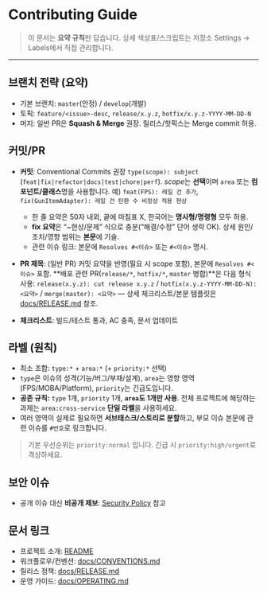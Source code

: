 # Contributing Guide 

> 이 문서는 **요약 규칙**만 담습니다. 상세 색상표/스크립트는 저장소 Settings → Labels에서 직접 관리합니다.

---

## 브랜치 전략 (요약)

* 기본 브랜치: `master`(안정) / `develop`(개발)
* 토픽: `feature/<issue>-desc`, `release/x.y.z`, `hotfix/x.y.z-YYYY-MM-DD-N`
* 머지: 일반 PR은 **Squash & Merge** 권장. 릴리스/핫픽스는 Merge commit 허용.

## 커밋/PR

* **커밋**: Conventional Commits 권장 `type(scope): subject` (`feat|fix|refactor|docs|test|chore|perf`). *scope*는 **선택**이며 `area` 또는 **컴포넌트/클래스**명을 사용합니다. 예) `feat(FPS): 레일 건 추가`, `fix(GunItemAdapter): 레일 건 탄환 수 비정상 적용 현상`

  * 한 줄 요약은 50자 내외, 끝에 마침표 X, 한국어는 **명사형/명령형** 모두 허용.
  * **fix 요약**은 “~현상/문제” 식으로 충분(“해결/수정” 단어 생략 OK). 상세 원인/조치/영향 범위는 **본문**에 기술.
  * 관련 이슈 링크: 본문에 `Resolves #<이슈>` 또는 `#<이슈>` 명시.
* **PR 제목**: (일반 PR) 커밋 요약을 반영(필요 시 scope 포함), 본문에 `Resolves #<이슈>` 포함. **배포 관련 PR(`release/*`, `hotfix/*`, `master` 병합)**은 다음 형식 사용: `release(x.y.z): cut release x.y.z` / `hotfix(x.y.z-YYYY-MM-DD-N): <요약>` / `merge(master): <요약>` — 상세 체크리스트/본문 템플릿은 [docs/RELEASE.md](../docs/RELEASE.md) 참조.
* **체크리스트**: 빌드/테스트 통과, AC 충족, 문서 업데이트

## 라벨 (원칙)

* 최소 조합: `type:*` + `area:*` (+ `priority:*` 선택)
* `type`은 이슈의 성격(기능/버그/부채/설계), `area`는 영향 영역(FPS/MOBA/Platform), `priority`는 긴급도입니다.
* **공존 규칙:** `type` 1개, `priority` 1개, **`area`도 1개만 사용**. 전체 프로젝트에 해당하는 과제는 `area:cross-service` **단일 라벨**을 사용하세요.
* 여러 영역이 실제로 필요하면 **서브태스크/스토리로 분할**하고, 부모 이슈 본문에 관련 이슈를 `#번호`로 링크합니다.

> 기본 우선순위는 `priority:normal` 입니다. 긴급 시 `priority:high/urgent`로 격상하세요.

## 보안 이슈

* 공개 이슈 대신 **비공개 제보**: [Security Policy](../.github/SECURITY.md) 참고

## 문서 링크

* 프로젝트 소개: [README](../README.md)
* 워크플로우/컨벤션: [docs/CONVENTIONS.md](../docs/CONVENTIONS.md)
* 릴리스 정책: [docs/RELEASE.md](../docs/RELEASE.md)
* 운영 가이드: [docs/OPERATING.md](../docs/OPERATING.md)
